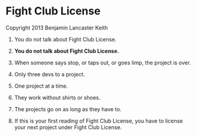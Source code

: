 # Fight Club License

Copyright 2013 Benjamin Lancaster Keith

1. You do not talk about Fight Club License.

2. **You do not talk about Fight Club License.**

3. When someone says stop, or taps out, or goes limp, the project is over.

4. Only three devs to a project.

5. One project at a time.

6. They work without shirts or shoes.

7. The projects go on as long as they have to.

8. If this is your first reading of Fight Club License, you have to license your next project under Fight Club License.

